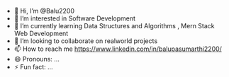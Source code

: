 - 👋 Hi, I’m @Balu2200
- 👀 I’m interested in Software Development
- 🌱 I’m currently learning Data Structures and Algorithms , Mern Stack Web Development
- 💞️ I’m looking to collaborate on realworld projects
- 📫 How to reach me https://www.linkedin.com/in/balupasumarthi2200/
- 😄 Pronouns: ...
- ⚡ Fun fact: ...

<!---
Balu2200/Balu2200 is a ✨ special ✨ repository because its `README.md` (this file) appears on your GitHub profile.
You can click the Preview link to take a look at your changes.
--->
